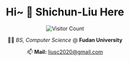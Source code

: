 <div align="center">
  
# Hi~ 👋 Shichun-Liu Here <!-- <img src="https://raw.githubusercontent.com/ABSphreak/ABSphreak/master/gifs/Hi.gif" width="5px;"/>!-->

![Visitor Count](https://profile-counter.glitch.me/Shichun-Liu/count.svg)

 🧑‍🎓 *BS, Computer Science* @ **Fudan University**   
  
📫 **Mail:**  liusc2020@gmail.com 
  

<!-- ![trophy](https://github-profile-trophy.vercel.app/?username=Shichun-Liu&no-frame=true&column=4&margin-w=36&margin-h=12) -->
</div>

<!--
<div align="center" style="display: flex; justify-content: center;">
  <img align="center" height="137px" src="https://github-readme-stats.vercel.app/api?username=Shichun-Liu&hide_title=true&hide_border=true&show_icons=true&include_all_commits=true&line_height=21&bg_color=0,EC6C6C,FFD479,FFFC79,73FA79&theme=graywhite&locale=en" />
  <img align="center" height="137px" src="https://github-readme-stats.vercel.app/api/top-langs/?username=Shichun-Liu&hide_title=true&hide_border=true&layout=compact&bg_color=0,73FA79,73FDFF,D783FF&theme=graywhite&locale=en" />
</div>
-->
